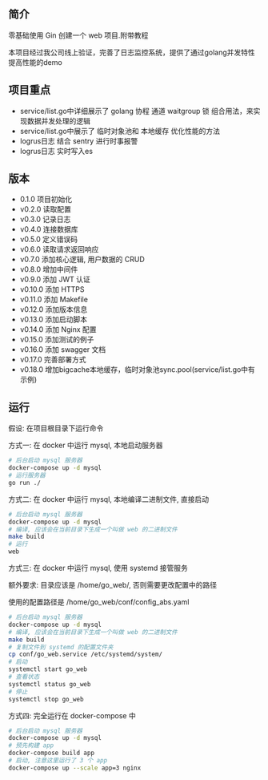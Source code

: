 ## 简介

零基础使用 Gin 创建一个 web 项目.附带教程

本项目经过我公司线上验证，完善了日志监控系统，提供了通过golang并发特性提高性能的demo

## 项目重点

- service/list.go中详细展示了 golang 协程 通道  waitgroup 锁 组合用法，来实现数据并发处理的逻辑
- service/list.go中展示了 临时对象池和 本地缓存 优化性能的方法
- logrus日志 结合 sentry 进行时事报警
- logrus日志 实时写入es



## 版本

- 0.1.0 项目初始化
- v0.2.0 读取配置
- v0.3.0 记录日志
- v0.4.0 连接数据库
- v0.5.0 定义错误码
- v0.6.0 读取请求返回响应
- v0.7.0 添加核心逻辑, 用户数据的 CRUD
- v0.8.0 增加中间件
- v0.9.0 添加 JWT 认证
- v0.10.0 添加 HTTPS
- v0.11.0 添加 Makefile
- v0.12.0 添加版本信息
- v0.13.0 添加启动脚本
- v0.14.0 添加 Nginx 配置
- v0.15.0 添加测试的例子
- v0.16.0 添加 swagger 文档
- v0.17.0 完善部署方式
- v0.18.0 增加bigcache本地缓存，临时对象池sync.pool(service/list.go中有示例)
## 运行

假设: 在项目根目录下运行命令

方式一: 在 docker 中运行 mysql, 本地启动服务器

```bash
# 后台启动 mysql 服务器
docker-compose up -d mysql
# 运行服务器
go run ./
```

方式二: 在 docker 中运行 mysql, 本地编译二进制文件, 直接启动

```bash
# 后台启动 mysql 服务器
docker-compose up -d mysql
# 编译, 应该会在当前目录下生成一个叫做 web 的二进制文件
make build
# 运行
web
```

方式三: 在 docker 中运行 mysql, 使用 systemd 接管服务

额外要求: 目录应该是 /home/go_web/, 否则需要更改配置中的路径

使用的配置路径是 /home/go_web/conf/config_abs.yaml

```bash
# 后台启动 mysql 服务器
docker-compose up -d mysql
# 编译, 应该会在当前目录下生成一个叫做 web 的二进制文件
make build
# 复制文件到 systemd 的配置文件夹
cp conf/go_web.service /etc/systemd/system/
# 启动
systemctl start go_web
# 查看状态
systemctl status go_web
# 停止
systemctl stop go_web
```

方式四: 完全运行在 docker-compose 中

```bash
# 后台启动 mysql 服务器
docker-compose up -d mysql
# 预先构建 app
docker-compose build app
# 启动, 注意这里运行了 3 个 app
docker-compose up --scale app=3 nginx
```

